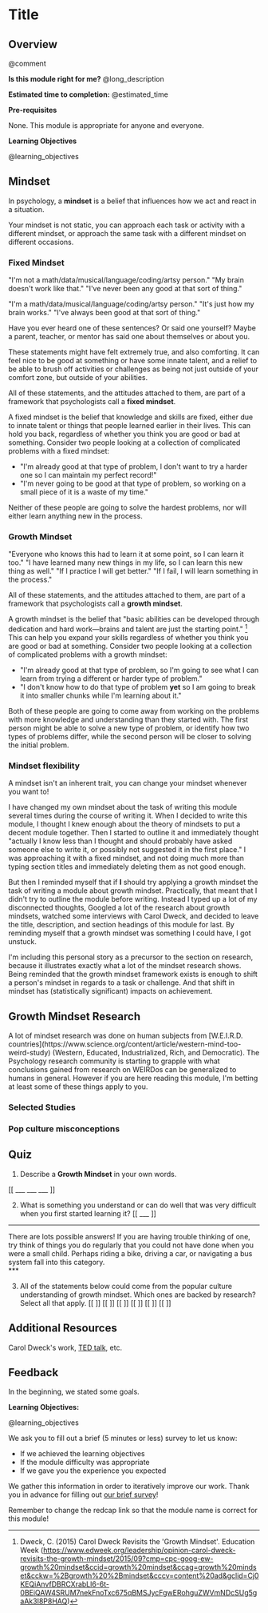 <!--

author:   Elizabeth Drellich
email:    drelliche@chop.edu
version:  0.0.1
module_template_version: 2.0.0
language: en
narrator: UK English Female
title: Learning to Learn: Growth Mindset
comment:  What is a growth mindset is and how can it help you learn?
long_description: Learning new things can be hard work. Having an attitude that struggle and failure are not setbacks but a valuable part of the learning process can help you learn more. Yes, this sounds like a TED talk, and it is, but it is also a well studied area of metacognition. This module will introduce you to the concept of the growth mindset, present some of the research behind it, and give you some concrete steps to implement in your learning.

estimated_time: This is rough guess of how long it might take a learner to work through the module. It will print under "Estimated time to completion" in the overview


@learning_objectives  

After completion of this module, learners will be able to:

- define "Growth Mindset"
- identify times when having a growth mindset has helped them learn or do new things
- differentiate between the popular culture idea of "Growth Mindset" and what the research shows.

@end

link:  https://chop-dbhi-arcus-education-website-assets.s3.amazonaws.com/css/styles.css

script: https://kit.fontawesome.com/83b2343bd4.js

-->

# Title

<div class = "overview">

## Overview
@comment

**Is this module right for me?** @long_description

**Estimated time to completion:** @estimated_time

**Pre-requisites**

None. This module is appropriate for anyone and everyone.

**Learning Objectives**

@learning_objectives

</div>

## Mindset

In psychology, a **mindset** is a belief that influences how we act and react in a situation.

Your mindset is not static, you can approach each task or activity with a different mindset, or approach the same task with a different mindset on different occasions.

### Fixed Mindset

"I'm not a math/data/musical/language/coding/artsy person."
"My brain doesn't work like that."
"I've never been any good at that sort of thing."

"I'm a math/data/musical/language/coding/artsy person."
"It's just how my brain works."
"I've always been good at that sort of thing."

Have you ever heard one of these sentences? Or said one yourself? Maybe a parent, teacher, or mentor has said one about themselves or about you.

These statements might have felt extremely true, and also comforting. It can feel nice to be good at something or have some innate talent, and a relief to be able to brush off activities or challenges as being not just outside of your comfort zone, but outside of your abilities.

All of these statements, and the attitudes attached to them, are part of a framework that psychologists call a **fixed mindset**.

A fixed mindset is the belief that knowledge and skills are fixed, either due to innate talent or things that people learned earlier in their lives. This can hold you back, regardless of whether you think you are good or bad at something. Consider two people looking at a collection of complicated problems with a fixed mindset:

- "I'm already good at that type of problem, I don't want to try a harder one so I can maintain my perfect record!"
- "I'm never going to be good at that type of problem, so working on a small piece of it is a waste of my time."

Neither of these people are going to solve the hardest problems, nor will either learn anything new in the process.

### Growth Mindset

"Everyone who knows this had to learn it at some point, so I can learn it too."
"I have learned many new things in my life, so I can learn this new thing as well."
"If I practice I will get better."
"If I fail, I will learn something in the process."

All of these statements, and the attitudes attached to them, are part of a framework that psychologists call a **growth mindset**.

A growth mindset is the belief that "basic abilities can be developed through dedication and hard work—brains and talent are just the starting point." [^1] This can help you expand your skills regardless of whether you think you are good or bad at something. Consider two people looking at a collection of complicated problems with a growth mindset:

- "I'm already good at that type of problem, so I'm going to see what I can learn from trying a different or harder type of problem."
- "I don't know how to do that type of problem **yet** so I am going to break it into smaller chunks while I'm learning about it."

Both of these people are going to come away from working on the problems with more knowledge and understanding than they started with. The first person might be able to solve a new type of problem, or identify how two types of problems differ, while the second person will be closer to solving the initial problem.

[^1]: Dweck, C. (2015) Carol Dweck Revisits the 'Growth Mindset'. Education Week (https://www.edweek.org/leadership/opinion-carol-dweck-revisits-the-growth-mindset/2015/09?cmp=cpc-goog-ew-growth%20mindset&ccid=growth%20mindset&ccag=growth%20mindset&cckw=%2Bgrowth%20%2Bmindset&cccv=content%20ad&gclid=Cj0KEQiAnvfDBRCXrabLl6-6t-0BEiQAW4SRUM7nekFnoTxc675qBMSJycFgwERohguZWVmNDcSUg5gaAk3I8P8HAQ)

### Mindset flexibility

A mindset isn't an inherent trait, you can change your mindset whenever you want to!

I have changed my own mindset about the task of writing this module several times during the course of writing it. When I decided to write this module, I thought I knew enough about the theory of mindsets to put a decent module together. Then I started to outline it and immediately thought "actually I know less than I thought and should probably have asked someone else to write it, or possibly not suggested it in the first place." I was approaching it with a fixed mindset, and not doing much more than typing section titles and immediately deleting them as not good enough.

But then I reminded myself that if **I** should try applying a growth mindset the task of writing a module about growth mindset. Practically, that meant that I didn't try to outline the module before writing. Instead I typed up a lot of my disconnected thoughts, Googled a lot of the research about growth mindsets, watched some interviews with Carol Dweck, and decided to leave the title, description, and section headings of this module for last. By reminding myself that a growth mindset was something I could have, I got unstuck.

I'm including this personal story as a precursor to the section on research, because it illustrates exactly what a lot of the mindset research shows. Being reminded that the growth mindset framework exists is enough to shift a person's mindset in regards to a task or challenge. And that shift in mindset has (statistically significant) impacts on achievement.

## Growth Mindset Research

<div class = "learnmore">
A lot of mindset research was done on human subjects from [W.E.I.R.D. countries](https://www.science.org/content/article/western-mind-too-weird-study) (Western, Educated, Industrialized, Rich, and Democratic). The Psychology research community is starting to grapple with what conclusions gained from research on WEIRDos can be generalized to humans in general. However if you are here reading this module, I'm betting at least some of these things apply to you.
</div>

### Selected Studies

### Pop culture misconceptions

## Quiz

1. Describe a **Growth Mindset** in your own words.

[[ ___ ___ ___ ]]

2. What is something you understand or can do well that was very difficult when you first started learning it?
[[ ___ ]]
***
<div class = "answer">
There are lots possible answers! If you are having trouble thinking of one, try think of things you do regularly that you could not have done when you were a small child. Perhaps riding a bike, driving a car, or navigating a bus system fall into this category.
</div>
***

3. All of the statements below could come from the popular culture understanding of growth mindset. Which ones are backed by research? Select all that apply.
[[ ]]
[[ ]]
[[ ]]
[[ ]]
[[ ]]
[[ ]]


## Additional Resources
Carol Dweck's work, [TED talk](https://www.ted.com/talks/carol_dweck_the_power_of_believing_that_you_can_improve), etc.


## Feedback

In the beginning, we stated some goals.

**Learning Objectives:**

@learning_objectives

We ask you to fill out a brief (5 minutes or less) survey to let us know:

* If we achieved the learning objectives
* If the module difficulty was appropriate
* If we gave you the experience you expected

We gather this information in order to iteratively improve our work.  Thank you in advance for filling out [our brief survey](https://redcap.chop.edu/surveys/?s=KHTXCXJJ93&module_name=%22Learning+to+Learn+Growth+Mindset%22)!

Remember to change the redcap link so that the module name is correct for this module!
